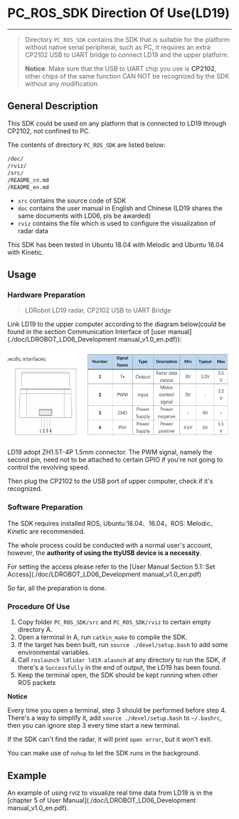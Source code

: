 # PC_ROS_SDK Direction Of Use(LD19)

---

> Directory `PC_ROS_SDK` contains the SDK that is suitable for the platform without native serial peripheral, such as PC, it requires an extra CP2102 USB to UART bridge to connect LD19 and the upper platform.
>
> **Notice**: Make sure that the USB to UART chip you use is **CP2102**, other chips of the same function CAN NOT be recognized by the SDK without any modification.

## General Description

This SDK could be used on any platform that is connected to LD19 through CP2102, not confined to PC.

The contents of directory `PC_ROS_SDK` are listed below:

```
/doc/
/rviz/
/src/
/README_cn.md
/README_en.md
```

+ `src` contains the source code of SDK
+ `doc` contains the user manual in English and Chinese (LD19 shares the same documents with LD06, pls be awarded)
+ `rviz` contains the file which is used to configure the visualization of radar data

This SDK has been tested in Ubuntu 18.04 with Melodic and Ubuntu 16.04 with    Kinetic.

## Usage

### Hardware Preparation

> LDRobot LD19 radar, CP2102 USB to UART Bridge

Link LD19 to the upper computer according to the diagram below(could be found in the section Communication Interface of [user manual](./doc/LDROBOT_LD06_Development manual_v1.0_en.pdf)):

![schematic](../pic/en_conne.png)

LD19 adopt ZH1.5T-4P 1.5mm connector. The PWM signal, namely the second pin, need not to be attached to certain GPIO if you're not going to control the revolving speed.

Then plug the CP2102 to the USB port of upper computer, check if it's recognized.

### Software Preparation

The SDK requires installed ROS, Ubuntu:18.04、16.04，ROS: Melodic、Kinetic are recommended.

The whole process could be conducted with a normal user's account, however, the **authority of using the ttyUSB device is a necessity**.

For setting the access please refer to the [User Manual Section 5.1: Set Access](./doc/LDROBOT_LD06_Development manual_v1.0_en.pdf)

So far, all the preparation is done.

### Procedure Of Use

1. Copy folder `PC_ROS_SDK/src` and `PC_ROS_SDK/rviz` to certain empty directory A.
2. Open a terminal in A, run `catkin_make` to compile the SDK.
3. If the target has been built, run `source ./devel/setup.bash` to add some environmental variables.
4. Call `roslaunch ldlidar ld19.alaunch` at any directory to run the SDK, if there's a `Successfully` in the end of output, the LD19 has been found.
5.  Keep the terminal open, the SDK should be kept running when other ROS packets 

**Notice**

Every time you open a terminal, step 3 should be performed before step 4. There's a way to simplify it, add `source ./devel/setup.bash` to `~/.bashrc`, then you can ignore step 3 every time start a new terminal.

If the SDK can't find the radar, it will print `open error`, but it won't exit.

You can make use of `nohup` to let the SDK runs in the background.

## Example

An example of using rviz to visualize real time data from LD19 is in the [chapter 5 of User Manual](./doc/LDROBOT_LD06_Development manual_v1.0_en.pdf).


